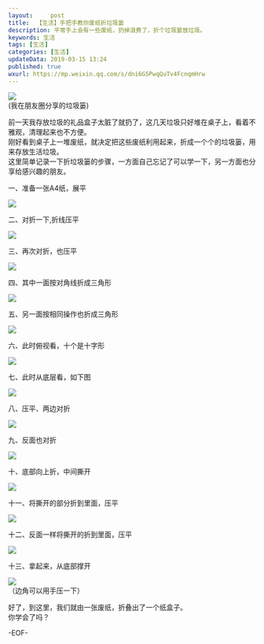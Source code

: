 ```yaml
---   
layout:     post  
title:  【生活】手把手教你废纸折垃圾篓
description: 平常手上会有一些废纸，扔掉浪费了，折个垃圾篓放垃圾。  
keywords: 生活  
tags: [生活]    
categories: [生活]  
updateData: 2019-03-15 13:24   
published: true 
wxurl: https://mp.weixin.qq.com/s/dni6G5PwqQuTv4FcnqmHrw  
---  
```



![](http://res.tiankonguse.com/images/2019/03/paper-to-box-001.jpg)  
(我在朋友圈分享的垃圾篓)  



前一天我存放垃圾的礼品盒子太脏了就扔了，这几天垃圾只好堆在桌子上，看着不雅观，清理起来也不方便。  
刚好看到桌子上一堆废纸，就决定把这些废纸利用起来，折成一个个的垃圾篓，用来存放生活垃圾。  
这里简单记录一下折垃圾篓的步骤，一方面自己忘记了可以学一下，另一方面也分享给感兴趣的朋友。  



一、准备一张A4纸，展平  


![](http://res.tiankonguse.com/images/2019/03/paper-to-box-002.jpg)  


二、对折一下,折线压平  


![](http://res.tiankonguse.com/images/2019/03/paper-to-box-003.jpg)  


三、再次对折，也压平  


![](http://res.tiankonguse.com/images/2019/03/paper-to-box-004.jpg)  


四、其中一面按对角线折成三角形  


![](http://res.tiankonguse.com/images/2019/03/paper-to-box-005.jpg)  


五、另一面按相同操作也折成三角形  


![](http://res.tiankonguse.com/images/2019/03/paper-to-box-006.jpg)  


六、此时俯视看，十个是十字形  


![](http://res.tiankonguse.com/images/2019/03/paper-to-box-007.jpg)  


七、此时从底层看，如下图  


![](http://res.tiankonguse.com/images/2019/03/paper-to-box-008.jpg)  


八、压平、两边对折  


![](http://res.tiankonguse.com/images/2019/03/paper-to-box-009.jpg)  


九、反面也对折  


![](http://res.tiankonguse.com/images/2019/03/paper-to-box-010.jpg)  


十、底部向上折，中间撕开  


![](http://res.tiankonguse.com/images/2019/03/paper-to-box-011.jpg)  


十一、将撕开的部分折到里面，压平  


![](http://res.tiankonguse.com/images/2019/03/paper-to-box-012.jpg)  


十二、反面一样将撕开的折到里面，压平 


![](http://res.tiankonguse.com/images/2019/03/paper-to-box-013.jpg)  


十三、拿起来，从底部撑开


![](http://res.tiankonguse.com/images/2019/03/paper-to-box-014.jpg)  
（边角可以用手压一下）


好了，到这里，我们就由一张废纸，折叠出了一个纸盒子。    
你学会了吗？  



-EOF-  


